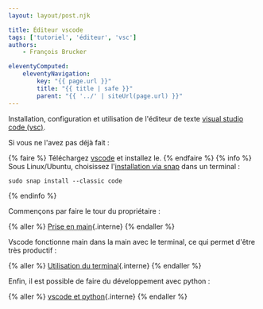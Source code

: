 ```yaml
---
layout: layout/post.njk

title: Éditeur vscode
tags: ['tutoriel', 'éditeur', 'vsc']
authors:
    - François Brucker

eleventyComputed:
    eleventyNavigation:
        key: "{{ page.url }}"
        title: "{{ title | safe }}"
        parent: "{{ '../' | siteUrl(page.url) }}"
---
```


<!-- début résumé -->

Installation, configuration et utilisation de l'éditeur de texte [visual studio code (vsc)](https://code.visualstudio.com/).

<!-- fin résumé -->

Si vous ne l'avez pas déjà fait :

{% faire %}
Téléchargez [vscode](https://code.visualstudio.com/) et installez le.
{% endfaire %}
{% info %}
Sous Linux/Ubuntu, choisissez l'[installation via snap](https://code.visualstudio.com/docs/setup/linux#_snap) dans un terminal :

```
sudo snap install --classic code
```

{% endinfo %}

Commençons par faire le tour du propriétaire :

{% aller %}
[Prise en main](prise-en-main){.interne}
{% endaller %}

Vscode fonctionne main dans la main avec le terminal, ce qui permet d'être très productif :

{% aller %}
[Utilisation du terminal](terminal){.interne}
{% endaller %}

Enfin, il est possible de faire du développement avec python :

{% aller %}
[vscode et python](python){.interne}
{% endaller %}
